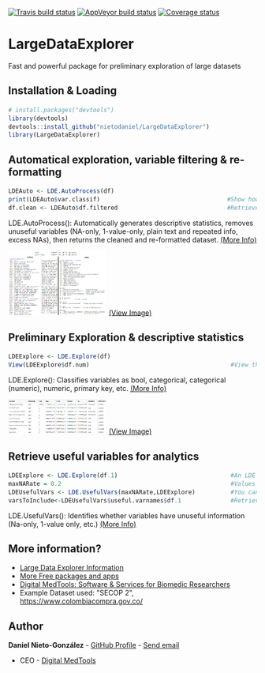 <!-- badges: start -->
[![Travis build status](https://travis-ci.org/nietodaniel/LargeDataExplorer.svg?branch=master)](https://travis-ci.org/nietodaniel/LargeDataExplorer)
[![AppVeyor build status](https://ci.appveyor.com/api/projects/status/github/nietodaniel/LargeDataExplorer?branch=master&svg=true)](https://ci.appveyor.com/project/nietodaniel/LargeDataExplorer)
[![Coverage status](https://codecov.io/gh/nietodaniel/LargeDataExplorer/branch/master/graph/badge.svg)](https://codecov.io/github/nietodaniel/LargeDataExplorer?branch=master)
<!-- badges: end -->

# LargeDataExplorer

Fast and powerful package for preliminary exploration of large datasets

## Installation & Loading

``` r
# install.packages("devtools")
library(devtools)
devtools::install_github("nietodaniel/LargeDataExplorer")
library(LargeDataExplorer)
```


## Automatical exploration, variable filtering & re-formatting

``` r
LDEAuto <- LDE.AutoProcess(df)     
print(LDEAuto$var.classif)                                    #Show how the variables were clasiffied
df.clean <- LDEAuto$df.filtered                               #Retrieve the filtered dataset
```
LDE.AutoProcess(): Automatically generates descriptive statistics, removes unuseful variables (NA-only, 1-value-only, plain text and repeated info, excess NAs), then returns the cleaned and re-formatted dataset. [(More Info)](http://www.digitalmedtools.com/Freeware/LargeDataExplorer#AutoProcess)

<img src="https://raw.githubusercontent.com/nietodaniel/LargeDataExplorer/master/images/AutoProcess.png" width="200"> [(View Image)](https://raw.githubusercontent.com/nietodaniel/LargeDataExplorer/master/images/AutoProcess.png)



## Preliminary Exploration & descriptive statistics

``` r
LDEExplore <- LDE.Explore(df)
View(LDEExplore$df.num)                                        #View the descriptive statistics
```
LDE.Explore(): Classifies variables as bool, categorical, categorical (numeric), numeric, primary key, etc. [(More Info)](http://www.digitalmedtools.com/Freeware/LargeDataExplorer#Explore)

<img src="https://raw.githubusercontent.com/nietodaniel/LargeDataExplorer/master/images/Explore.png" width="200"> [(View Image)](https://raw.githubusercontent.com/nietodaniel/LargeDataExplorer/master/images/Explore.png)



## Retrieve useful variables for analytics

``` r
LDEExplore <- LDE.Explore(df.1)                                #An LDE Exploration must be performed first
maxNARate = 0.2                                                #Values between 0-1
LDEUsefulVars <- LDE.UsefulVars(maxNARate,LDEExplore)          #You can 1 LDEExplore Objects or as many as you want
varsToInclude<-LDEUsefulVars$useful.varnames$df.1              #Retrieve a string vector with the useful variable names for df.1
```
LDE.UsefulVars(): Identifies whether variables have unuseful information (Na-only, 1-value only, etc.)  [(More Info)](http://www.digitalmedtools.com/Freeware/LargeDataExplorer#UsefulVars)



## More information?
- [Large Data Explorer Information](http://www.digitalmedtools.com/Freeware/LargeDataExplorer)
- [More Free packages and apps](http://www.digitalmedtools.com/Freeware)
- [Digital MedTools: Software & Services for Biomedic Researchers](http://www.digitalmedtools.com)
- Example Dataset used: "SECOP 2", https://www.colombiacompra.gov.co/

## Author

**Daniel Nieto-González** - [GitHub Profile](https://github.com/nietodaniel) - [Send email](mailto:nieto.daniel221@gmail.com)
* CEO - [Digital MedTools](Http://www.digitalmedtools.com) 

